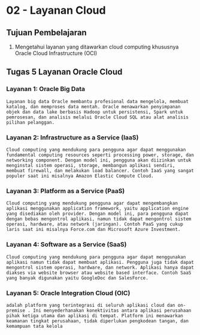 # 02 - Layanan Cloud

## Tujuan Pembelajaran

1. Mengetahui layanan yang ditawarkan cloud computing khususnya Oracle Cloud
Infrastructure (OCI)

## Tugas 5 Layanan Oracle Cloud


### Layanan 1: Oracle Big Data 
    Layanan big data Oracle membantu profesional data mengelola, membuat katalog, dan memproses data mentah. Oracle menawarkan penyimpanan objek dan data lake berbasis Hadoop untuk persistensi, Spark untuk pemrosesan, dan analisis melalui Oracle Cloud SQL atau alat analisis pilihan pelanggan.
### Layanan 2: Infrastructure as a Service (IaaS)
    Cloud computing yang mendukung para pengguna agar dapat menggunakan fundamental computing resources seperti processing power, storage, dan networking component. Dengan model ini, pengguna akan diizinkan untuk menginstal sistem operasi, storage, membangun aplikasi sendiri, membuat firewall, dan melakukan load balancer. Contoh IaaS yang sangat populer saat ini misalnya Amazon Elastic Compute Cloud.
 ### Layanan 3: Platform as a Service (PaaS) 
    Cloud computing yang mendukung pengguna agar dapat mengembangkan aplikasi menggunakan application framework, yaitu application engine yang disediakan oleh provider. Dengan model ini, para pengguna dapat dengan bebas mengontrol aplikasi, namun tidak dapat mengontrol sistem operasi, hardware, atau network (jaringan). Contoh PaaS yang cukup laris saat ini misalnya Force.com dan Microsoft Azure Investment.
 ### Layanan 4: Software as a Service (SaaS) 
    Cloud computing yang mendukung para pengguna agar dapat menggunakan aplikasi namun tidak dapat membuat aplikasi. Pengguna juga tidak dapat mengontrol sistem operasi, hardware, dan network. Aplikasi hanya dapat diakses via website browser atau website based interface. Contoh SaaS yang banyak digunakan yaitu GoogleDoc dan SalesForce.
 ### Layanan 5: Oracle Integration Cloud (OIC) 
    adalah platform yang terintegrasi di seluruh aplikasi cloud dan on-premise . Ini menyederhanakan konektivitas antara aplikasi perusahaan pihak ketiga utama dan aplikasi di tempat. Platform ini menawarkan keamanan tingkat perusahaan, tidak diperlukan pengkodean tangan, dan kemampuan tata kelola

